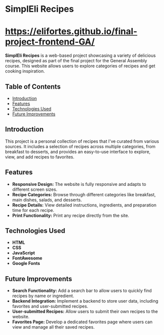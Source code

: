 # SimplEli Recipes

# https://elifortes.github.io/final-project-frontend-GA/



**SimplEli Recipes** is a web-based project showcasing a variety of delicious recipes, designed as part of the final project for the General Assembly course. This website allows users to explore categories of recipes and get cooking inspiration.

## Table of Contents
- [Introduction](#introduction)
- [Features](#features)
- [Technologies Used](#technologies-used)
- [Future Improvements](#future-improvements)

## Introduction
This project is a personal collection of recipes that I've curated from various sources. It includes a selection of recipes across multiple categories, from breakfast to desserts, and provides an easy-to-use interface to explore, view, and add recipes to favorites.

## Features
- **Responsive Design:** The website is fully responsive and adapts to different screen sizes.
- **Recipe Categories:** Browse through different categories like breakfast, main dishes, salads, and desserts.
- **Recipe Details:** View detailed instructions, ingredients, and preparation time for each recipe.
- **Print Functionality:** Print any recipe directly from the site.

## Technologies Used
- **HTML**
- **CSS**
- **JavaScript**
- **FontAwesome**
- **Google Fonts**

## Future Improvements
- **Search Functionality:** Add a search bar to allow users to quickly find recipes by name or ingredient.
- **Backend Integration:** Implement a backend to store user data, including favorites and user-submitted recipes.
- **User-submitted Recipes:** Allow users to submit their own recipes to the website.
- **Favorites Page:** Develop a dedicated favorites page where users can view and manage all their saved recipes.

